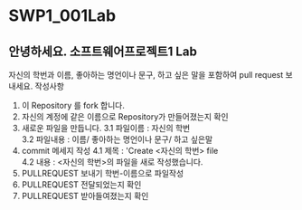 # SWP1_001Lab

## 안녕하세요. 소프트웨어프로젝트1 Lab
자신의 학번과 이름, 좋아하는 명언이나 문구, 하고 싶은 말을 포함하여 pull request 보내세요.
작성사항
1. 이 Repository 를 fork 합니다.
2. 자신의 계정에 같은 이름으로 Repository가 만들어졌는지 확인
3. 새로운 파일을 만듭니다.
3.1  파일이름 : 자신의 학번  
3.2  파일내용 : 이름/ 좋아하는 명언이나 문구/ 하고 싶은말
4. commit 메세지 작성
4.1  제목 : 'Create <자신의 학번> file  
4.2  내용 : <자신의 학번>의 파일을 새로 작성했습니다.    
5. PULLREQUEST 보내기
학번-이름으로 파일작성  
6. PULLREQUEST 전달되었는지 확인
7. PULLREQUEST 받아들여졌는지 확인

